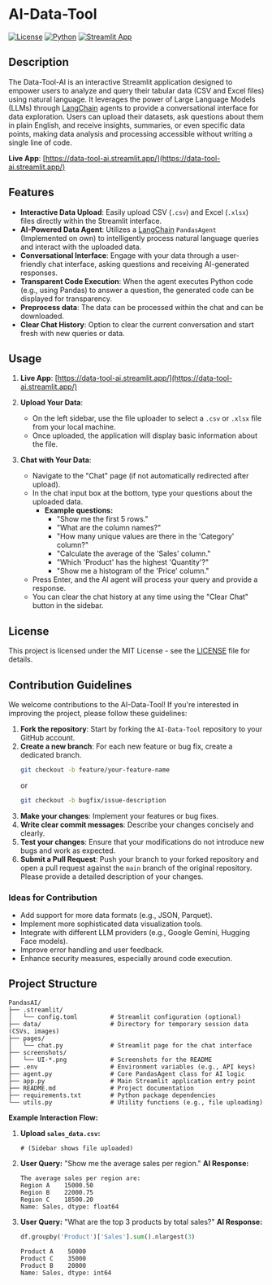 # AI-Data-Tool

[![License](https://img.shields.io/github/license/Kasa-Harendra/AI-Data-Tool?color=blue)](LICENSE)
[![Python](https://img.shields.io/badge/Python-3.8%2B-blue)](https://www.python.org/)
[![Streamlit App](https://img.shields.io/badge/Streamlit-App-FF4B4B)](https://streamlit.io/)

## Description

The Data-Tool-AI is an interactive Streamlit application designed to empower users to analyze and query their tabular data (CSV and Excel files) using natural language. It leverages the power of Large Language Models (LLMs) through [LangChain](https://www.langchain.com/) agents to provide a conversational interface for data exploration. Users can upload their datasets, ask questions about them in plain English, and receive insights, summaries, or even specific data points, making data analysis and processing accessible without writing a single line of code.

**Live App**: [https://data-tool-ai.streamlit.app/](https://data-tool-ai.streamlit.app/)

## Features

*   **Interactive Data Upload**: Easily upload CSV (`.csv`) and Excel (`.xlsx`) files directly within the Streamlit interface.
*   **AI-Powered Data Agent**: Utilizes a [LangChain](https://www.langchain.com/) `PandasAgent` (Implemented on own) to intelligently process natural language queries and interact with the uploaded data.
*   **Conversational Interface**: Engage with your data through a user-friendly chat interface, asking questions and receiving AI-generated responses.
*   **Transparent Code Execution**: When the agent executes Python code (e.g., using Pandas) to answer a question, the generated code can be displayed for transparency.
*   **Preprocess data**: The data can be processed within the chat and can be downloaded. 
*   **Clear Chat History**: Option to clear the current conversation and start fresh with new queries or data.



## Usage

1. **Live App**: [https://data-tool-ai.streamlit.app/](https://data-tool-ai.streamlit.app/)

2.  **Upload Your Data**:
    *   On the left sidebar, use the file uploader to select a `.csv` or `.xlsx` file from your local machine.
    *   Once uploaded, the application will display basic information about the file.

3.  **Chat with Your Data**:
    *   Navigate to the "Chat" page (if not automatically redirected after upload).
    *   In the chat input box at the bottom, type your questions about the uploaded data.
        *   **Example questions:**
            *   "Show me the first 5 rows."
            *   "What are the column names?"
            *   "How many unique values are there in the 'Category' column?"
            *   "Calculate the average of the 'Sales' column."
            *   "Which 'Product' has the highest 'Quantity'?"
            *   "Show me a histogram of the 'Price' column."
    *   Press Enter, and the AI agent will process your query and provide a response.
    *   You can clear the chat history at any time using the "Clear Chat" button in the sidebar.

## License

This project is licensed under the MIT License - see the [LICENSE](LICENSE) file for details.

## Contribution Guidelines

We welcome contributions to the AI-Data-Tool! If you're interested in improving the project, please follow these guidelines:

1.  **Fork the repository**: Start by forking the `AI-Data-Tool` repository to your GitHub account.
2.  **Create a new branch**: For each new feature or bug fix, create a dedicated branch.
    ```bash
    git checkout -b feature/your-feature-name
    ```
    or
    ```bash
    git checkout -b bugfix/issue-description
    ```
3.  **Make your changes**: Implement your features or bug fixes.
4.  **Write clear commit messages**: Describe your changes concisely and clearly.
5.  **Test your changes**: Ensure that your modifications do not introduce new bugs and work as expected.
6.  **Submit a Pull Request**: Push your branch to your forked repository and open a pull request against the `main` branch of the original repository. Please provide a detailed description of your changes.

### Ideas for Contribution

*   Add support for more data formats (e.g., JSON, Parquet).
*   Implement more sophisticated data visualization tools.
*   Integrate with different LLM providers (e.g., Google Gemini, Hugging Face models).
*   Improve error handling and user feedback.
*   Enhance security measures, especially around code execution.

## Project Structure

```
PandasAI/
├── .streamlit/
│   └── config.toml         # Streamlit configuration (optional)
├── data/                   # Directory for temporary session data (CSVs, images)
├── pages/
│   └── chat.py             # Streamlit page for the chat interface
├── screenshots/
│   └── UI-*.png            # Screenshots for the README
├── .env                    # Environment variables (e.g., API keys)
├── agent.py                # Core PandasAgent class for AI logic
├── app.py                  # Main Streamlit application entry point
├── README.md               # Project documentation
├── requirements.txt        # Python package dependencies
└── utils.py                # Utility functions (e.g., file uploading)
```

**Example Interaction Flow:**

1.  **Upload `sales_data.csv`:**
    ```
    # (Sidebar shows file uploaded)
    ```
2.  **User Query:** "Show me the average sales per region."
    **AI Response:**
    ```
    The average sales per region are:
    Region A    15000.50
    Region B    22000.75
    Region C    18500.20
    Name: Sales, dtype: float64
    ```
3.  **User Query:** "What are the top 3 products by total sales?"
    **AI Response:**
    ```python
    df.groupby('Product')['Sales'].sum().nlargest(3)
    ```
    ```
    Product A    50000
    Product C    35000
    Product B    20000
    Name: Sales, dtype: int64

    ```
